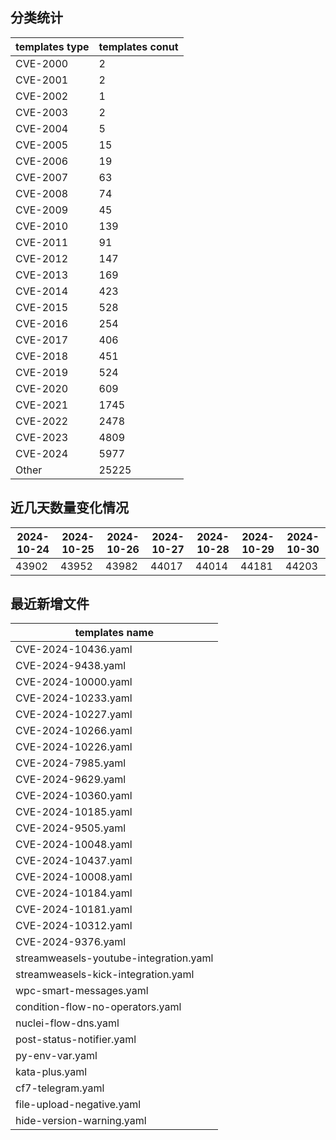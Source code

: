 ## 分类统计
| templates type | templates conut | 
| --- | --- |
| CVE-2000 | 2 |
| CVE-2001 | 2 |
| CVE-2002 | 1 |
| CVE-2003 | 2 |
| CVE-2004 | 5 |
| CVE-2005 | 15 |
| CVE-2006 | 19 |
| CVE-2007 | 63 |
| CVE-2008 | 74 |
| CVE-2009 | 45 |
| CVE-2010 | 139 |
| CVE-2011 | 91 |
| CVE-2012 | 147 |
| CVE-2013 | 169 |
| CVE-2014 | 423 |
| CVE-2015 | 528 |
| CVE-2016 | 254 |
| CVE-2017 | 406 |
| CVE-2018 | 451 |
| CVE-2019 | 524 |
| CVE-2020 | 609 |
| CVE-2021 | 1745 |
| CVE-2022 | 2478 |
| CVE-2023 | 4809 |
| CVE-2024 | 5977 |
| Other | 25225 |
## 近几天数量变化情况
|2024-10-24 | 2024-10-25 | 2024-10-26 | 2024-10-27 | 2024-10-28 | 2024-10-29 | 2024-10-30|
|--- | ------ | ------ | ------ | ------ | ------ | ---|
|43902 | 43952 | 43982 | 44017 | 44014 | 44181 | 44203|
## 最近新增文件
| templates name | 
| --- |
| CVE-2024-10436.yaml |
| CVE-2024-9438.yaml |
| CVE-2024-10000.yaml |
| CVE-2024-10233.yaml |
| CVE-2024-10227.yaml |
| CVE-2024-10266.yaml |
| CVE-2024-10226.yaml |
| CVE-2024-7985.yaml |
| CVE-2024-9629.yaml |
| CVE-2024-10360.yaml |
| CVE-2024-10185.yaml |
| CVE-2024-9505.yaml |
| CVE-2024-10048.yaml |
| CVE-2024-10437.yaml |
| CVE-2024-10008.yaml |
| CVE-2024-10184.yaml |
| CVE-2024-10181.yaml |
| CVE-2024-10312.yaml |
| CVE-2024-9376.yaml |
| streamweasels-youtube-integration.yaml |
| streamweasels-kick-integration.yaml |
| wpc-smart-messages.yaml |
| condition-flow-no-operators.yaml |
| nuclei-flow-dns.yaml |
| post-status-notifier.yaml |
| py-env-var.yaml |
| kata-plus.yaml |
| cf7-telegram.yaml |
| file-upload-negative.yaml |
| hide-version-warning.yaml |
